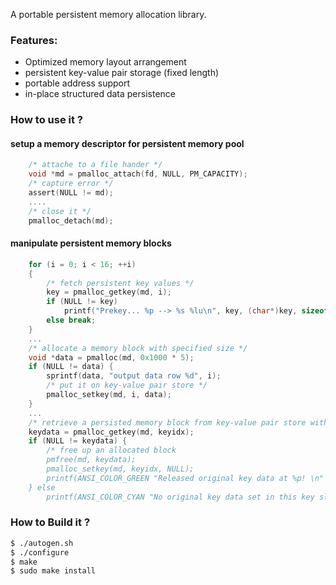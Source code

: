 A portable persistent memory allocation library.

### Features:
* Optimized memory layout arrangement
* persistent key-value pair storage (fixed length)
* portable address support
* in-place structured data persistence

### How to use it ?
#### setup a memory descriptor for persistent memory pool 
```c
    /* attache to a file hander */
    void *md = pmalloc_attach(fd, NULL, PM_CAPACITY);
    /* capture error */
    assert(NULL != md);
    ....
    /* close it */
    pmalloc_detach(md);
```

#### manipulate persistent memory blocks 
```c
    for (i = 0; i < 16; ++i)
    {
        /* fetch persistent key values */
        key = pmalloc_getkey(md, i);
        if (NULL != key)
            printf("Prekey... %p --> %s %lu\n", key, (char*)key, sizeof(size_t));
        else break;
    }
    ...
    /* allocate a memory block with specified size */
    void *data = pmalloc(md, 0x1000 * 5);
    if (NULL != data) {
        sprintf(data, "output data row %d", i);
        /* put it on key-value pair store */
        pmalloc_setkey(md, i, data);
    }
    ...
    /* retrieve a persisted memory block from key-value pair store with a specified key */
    keydata = pmalloc_getkey(md, keyidx);
    if (NULL != keydata) {
        /* free up an allocated block
        pmfree(md, keydata);
        pmalloc_setkey(md, keyidx, NULL);
        printf(ANSI_COLOR_GREEN "Released original key data at %p! \n" ANSI_COLOR_RESET, keydata);
    } else 
        printf(ANSI_COLOR_CYAN "No original key data set in this key slot! \n" ANSI_COLOR_RESET);
```

### How to Build it ?
```sh
$ ./autogen.sh
$ ./configure
$ make
$ sudo make install
```
